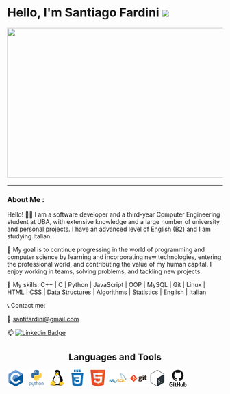   <h1>
    Hello, I'm Santiago Fardini
    <img src="https://media.giphy.com/media/hvRJCLFzcasrR4ia7z/giphy.gif" width="30px"/>
  </h1>
  <div align="center">
    <img src="https://camo.githubusercontent.com/84dd57d843b72ab017cc3345b7ad89c3c42a4a3cb8e13595dc4184affd21ca64/68747470733a2f2f626c6f672e6269742e61692f77702d636f6e74656e742f75706c6f6164732f323031382f30392f486f772d746f2d456d6265642d4769744875622d47697374732d696e2d596f75722d446f63756d656e74732d426c6f672d42616e6e65722e706e67" width="1000" height="350"/>
  </div>
  
  ---

###  About Me :
Hello! 👋🏻 I am a software developer and a third-year Computer Engineering student at UBA, with extensive knowledge and a large number of university and personal projects. I have an advanced level of English (B2) and I am studying Italian.

🤝 My goal is to continue progressing in the world of programming and computer science by learning and incorporating new technologies, entering the professional world, and contributing the value of my human capital. I enjoy working in teams, solving problems, and tackling new projects.

🚀 My skills:
C++ | C | Python | JavaScript | OOP | MySQL | Git | Linux | HTML | CSS | Data Structures | Algorithms | Statistics | English | Italian

📞 Contact me:

📧 santifardini@gmail.com
 
:mailbox: [![Linkedin Badge](https://img.shields.io/badge/LinkedIn-blue?style=flat&logo=Linkedin&logoColor=white)](https://www.linkedin.com/in/santiagofardini/)
<div aling="center">
    <h2 align="center">Languages and Tools</h2>
    <img src="https://github.com/devicons/devicon/blob/master/icons/c/c-original.svg" title="C" alt="C" width="40" height="40"/>&nbsp;
    <img src="https://github.com/devicons/devicon/blob/master/icons/python/python-original-wordmark.svg" title="Python" alt="Python" width="40" height="40"/>&nbsp;
    <img src="https://github.com/devicons/devicon/blob/master/icons/linux/linux-original.svg" title="Linux" alt="Linux" width="40" height="40"/>&nbsp;
    <img src="https://github.com/devicons/devicon/blob/master/icons/css3/css3-plain-wordmark.svg"  title="CSS3" alt="CSS" width="40" height="40"/>&nbsp;
    <img src="https://github.com/devicons/devicon/blob/master/icons/html5/html5-original.svg" title="HTML5" alt="HTML" width="40" height="40"/>&nbsp;
    <img src="https://github.com/devicons/devicon/blob/master/icons/mysql/mysql-original-wordmark.svg" title="MySQL"  alt="MySQL" width="40" height="40"/>&nbsp;
    <img src="https://github.com/devicons/devicon/blob/master/icons/git/git-original-wordmark.svg" title="Git" **alt="Git" width="40" height="40"/>
    <img src="https://github.com/devicons/devicon/blob/master/icons/bash/bash-original.svg" title="Bash" alt="Bash" width="40" height="40"/>&nbsp;
    <img src="https://github.com/devicons/devicon/blob/master/icons/github/github-original-wordmark.svg" title="GitHub" alt="GitHub" width="40" height="40"/>&nbsp;

  </div>

